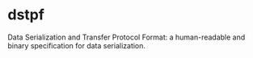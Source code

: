 # dstpf
Data Serialization and Transfer Protocol Format: a human-readable and binary specification for data serialization.
